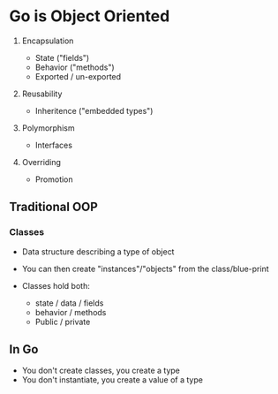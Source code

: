 # Go is Object Oriented

1. Encapsulation

    - State ("fields")
    - Behavior ("methods")
    - Exported / un-exported

2. Reusability

    - Inheritence ("embedded types")

3. Polymorphism

    - Interfaces

4. Overriding

    - Promotion

## Traditional OOP

### Classes

- Data structure describing a type of object
- You can then create "instances"/"objects" from the class/blue-print
- Classes hold both:

  - state / data / fields
  - behavior / methods
  - Public / private

## In Go

- You don't create classes, you create a type
- You don't instantiate, you create a value of a type